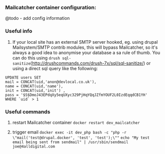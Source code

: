 ### Mailcatcher container configuration:
  @todo - add config information

### Useful info

  1. If your local site has an external SMTP server hooked, eg. using drupal Mailsystem/SMTP contrib modules, this will bypass Mailcatcher, so it's always a good idea to anonymise your database a sa rule of thumb.  You can do this using ```drush sql-sanitize```(http://drushcommands.com/drush-7x/sql/sql-sanitize/) or using a direct sql query like the following:

  ```
  UPDATE users SET
  mail = CONCAT(uid,'anon@devlocal.co.uk'),
  name = CONCAT(uid,'name'),
  init = CONCAT(uid,'init') ,
  pass = '$S$DmoJ43EPdqXy5eqUXyc329PjHqYQqJZfmYOUF2L0IzdEqqdCB1YH'
  WHERE `uid` > 1
  ```

### Useful commands
  1. restart Mailcatcher container
 ```docker restart dev_mailcatcher```

  2. trigger email
```docker exec -it dev_php bash -c "php -r \"mail('test@drupal.docker', 'test', 'test');\""```
```echo "My test email being sent from sendmail" | /usr/sbin/sendmail joe@4alldigital.com ```
